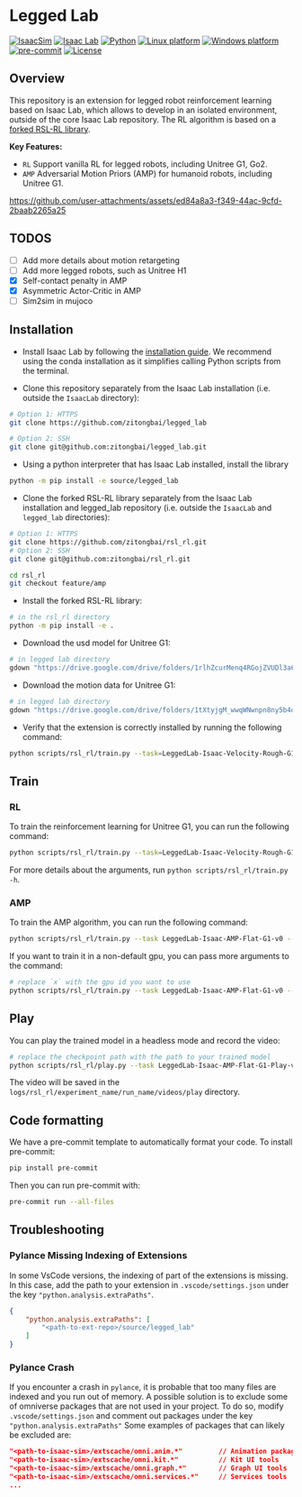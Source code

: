 # Legged Lab

[![IsaacSim](https://img.shields.io/badge/IsaacSim-4.5.0-silver.svg)](https://docs.omniverse.nvidia.com/isaacsim/latest/overview.html)
[![Isaac Lab](https://img.shields.io/badge/IsaacLab-2.1.0-silver)](https://isaac-sim.github.io/IsaacLab)
[![Python](https://img.shields.io/badge/python-3.10-blue.svg)](https://docs.python.org/3/whatsnew/3.10.html)
[![Linux platform](https://img.shields.io/badge/platform-linux--64-orange.svg)](https://releases.ubuntu.com/20.04/)
[![Windows platform](https://img.shields.io/badge/platform-windows--64-orange.svg)](https://www.microsoft.com/en-us/)
[![pre-commit](https://img.shields.io/badge/pre--commit-enabled-brightgreen?logo=pre-commit&logoColor=white)](https://pre-commit.com/)
[![License](https://img.shields.io/badge/license-MIT-yellow.svg)](https://opensource.org/license/mit)

## Overview

This repository is an extension for legged robot reinforcement learning based on Isaac Lab, which allows to develop in an isolated environment, outside of the core Isaac Lab repository. The RL algorithm is based on a [forked RSL-RL library](https://github.com/zitongbai/rsl_rl/tree/feature/amp). 

**Key Features:**

- `RL` Support vanilla RL for legged robots, including Unitree G1, Go2.
- `AMP` Adversarial Motion Priors (AMP) for humanoid robots, including Unitree G1. 

https://github.com/user-attachments/assets/ed84a8a3-f349-44ac-9cfd-2baab2265a25

## TODOS

- [ ] Add more details about motion retargeting
- [ ] Add more legged robots, such as Unitree H1
- [x] Self-contact penalty in AMP
- [x] Asymmetric Actor-Critic in AMP
- [ ] Sim2sim in mujoco

## Installation

- Install Isaac Lab by following the [installation guide](https://isaac-sim.github.io/IsaacLab/main/source/setup/installation/index.html). We recommend using the conda installation as it simplifies calling Python scripts from the terminal.

- Clone this repository separately from the Isaac Lab installation (i.e. outside the `IsaacLab` directory):

```bash
# Option 1: HTTPS
git clone https://github.com/zitongbai/legged_lab

# Option 2: SSH
git clone git@github.com:zitongbai/legged_lab.git
```

- Using a python interpreter that has Isaac Lab installed, install the library

```bash
python -m pip install -e source/legged_lab
```

- Clone the forked RSL-RL library separately from the Isaac Lab installation and legged_lab repository (i.e. outside the `IsaacLab` and `legged_lab` directories):

```bash
# Option 1: HTTPS
git clone https://github.com/zitongbai/rsl_rl.git
# Option 2: SSH
git clone git@github.com:zitongbai/rsl_rl.git

cd rsl_rl
git checkout feature/amp
```

- Install the forked RSL-RL library:

```bash
# in the rsl_rl directory
python -m pip install -e .
```

- Download the usd model for Unitree G1:

```bash
# in legged lab directory
gdown "https://drive.google.com/drive/folders/1rlhZcurMenq4RGojZVUDl3a6Ja2hm-di?usp=drive_link" --folder -O ./source/legged_lab/legged_lab/data/Robots/
```

- Download the motion data for Unitree G1:

```bash
# in legged lab directory
gdown "https://drive.google.com/drive/folders/1tXtyjgM_wwqWNwnpn8ny5b4q1c-GxZkm?usp=sharing" --folder -O ./source/legged_lab/legged_lab/data/
```

- Verify that the extension is correctly installed by running the following command:

```bash
python scripts/rsl_rl/train.py --task=LeggedLab-Isaac-Velocity-Rough-G1-v0 --headless
```

## Train

### RL

To train the reinforcement learning for Unitree G1, you can run the following command:

```bash
python scripts/rsl_rl/train.py --task=LeggedLab-Isaac-Velocity-Rough-G1-v0 --headless
```

For more details about the arguments, run `python scripts/rsl_rl/train.py -h`.

### AMP

To train the AMP algorithm, you can run the following command:

```bash
python scripts/rsl_rl/train.py --task LeggedLab-Isaac-AMP-Flat-G1-v0 --headless --max_iterations 10000
```

If you want to train it in a non-default gpu, you can pass more arguments to the command:

```bash
# replace `x` with the gpu id you want to use
python scripts/rsl_rl/train.py --task LeggedLab-Isaac-AMP-Flat-G1-v0 --headless --max_iterations 10000 --device cuda:x agent.device=cuda:x
```

## Play

You can play the trained model in a headless mode and record the video: 

```bash
# replace the checkpoint path with the path to your trained model
python scripts/rsl_rl/play.py --task LeggedLab-Isaac-AMP-Flat-G1-Play-v0 --headless --num_envs 64 --video --checkpoint logs/rsl_rl/experiment_name/run_name/model_xxx.pt
```

The video will be saved in the `logs/rsl_rl/experiment_name/run_name/videos/play` directory.

## Code formatting

We have a pre-commit template to automatically format your code.
To install pre-commit:

```bash
pip install pre-commit
```

Then you can run pre-commit with:

```bash
pre-commit run --all-files
```

## Troubleshooting

### Pylance Missing Indexing of Extensions

In some VsCode versions, the indexing of part of the extensions is missing. In this case, add the path to your extension in `.vscode/settings.json` under the key `"python.analysis.extraPaths"`.

```json
{
    "python.analysis.extraPaths": [
        "<path-to-ext-repo>/source/legged_lab"
    ]
}
```

### Pylance Crash

If you encounter a crash in `pylance`, it is probable that too many files are indexed and you run out of memory.
A possible solution is to exclude some of omniverse packages that are not used in your project.
To do so, modify `.vscode/settings.json` and comment out packages under the key `"python.analysis.extraPaths"`
Some examples of packages that can likely be excluded are:

```json
"<path-to-isaac-sim>/extscache/omni.anim.*"         // Animation packages
"<path-to-isaac-sim>/extscache/omni.kit.*"          // Kit UI tools
"<path-to-isaac-sim>/extscache/omni.graph.*"        // Graph UI tools
"<path-to-isaac-sim>/extscache/omni.services.*"     // Services tools
...
```
